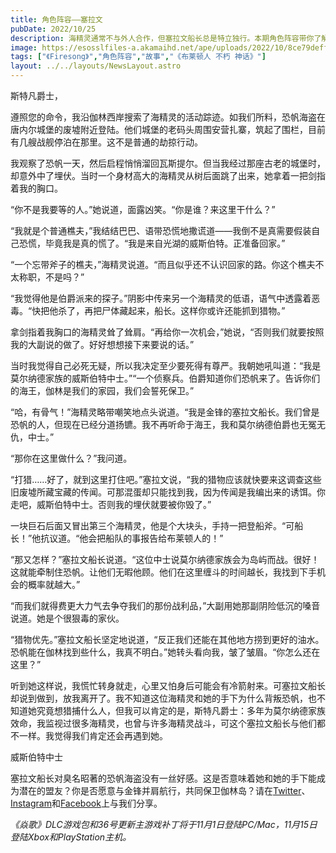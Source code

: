 ```yaml
---
title: 角色阵容——塞拉文
pubDate: 2022/10/25
description: 海精灵通常不与外人合作，但塞拉文船长总是特立独行。本期角色阵容带你了解这位神秘的海盗。
image: https://esosslfiles-a.akamaihd.net/ape/uploads/2022/10/8ce79deffad83886346bccf7ff95bf7d.jpg
tags: ["《Firesong》","角色阵容","故事","《布莱顿人 不朽 神话》"]
layout: ../../layouts/NewsLayout.astro
---
```


斯特凡爵士，

遵照您的命令，我沿伽林西岸搜索了海精灵的活动踪迹。如我们所料，恐帆海盗在唐内尔城堡的废墟附近登陆。他们城堡的老码头周围安营扎寨，筑起了围栏，目前有几艘战舰停泊在那里。这不是普通的劫掠行动。

我观察了恐帆一天，然后启程悄悄溜回瓦斯提尔。但当我经过那座古老的城堡时，却意外中了埋伏。当时一个身材高大的海精灵从树后面跳了出来，她拿着一把剑指着我的胸口。

“你不是我要等的人。”她说道，面露凶笑。“你是谁？来这里干什么？”

“我就是个普通樵夫，”我结结巴巴、语带恐慌地撒谎道——我倒不是真需要假装自己恐慌，毕竟我是真的慌了。“我是来自光湖的威斯伯特。正准备回家。”

“一个忘带斧子的樵夫，”海精灵说道。“而且似乎还不认识回家的路。你这个樵夫不太称职，不是吗？”

“我觉得他是伯爵派来的探子。”阴影中传来另一个海精灵的低语，语气中透露着恶毒。“快把他杀了，再把尸体藏起来，船长。这样你或许还能抓到猎物。”

拿剑指着我胸口的海精灵耸了耸肩。“再给你一次机会，”她说，“否则我们就要按照我的大副说的做了。好好想想接下来要说的话。”

当时我觉得自己必死无疑，所以我决定至少要死得有尊严。我朝她吼叫道：“我是莫尔纳德家族的威斯伯特中士。”“一个侦察兵。伯爵知道你们恐帆来了。告诉你们的海王，伽林是我们的家园，我们会誓死保卫。”

“哈，有骨气！”海精灵略带嘲笑地点头说道。“我是金锋的塞拉文船长。我们曾是恐帆的人，但现在已经分道扬镳。我不再听命于海王，我和莫尔纳德伯爵也无冤无仇，中士。”

“那你在这里做什么？”我问道。

“打猎……好了，就到这里打住吧。”塞拉文说，“我的猎物应该就快要来这调查这些旧废墟所藏宝藏的传闻。可那混蛋却只能找到我，因为传闻是我编出来的诱饵。你走吧，威斯伯特中士。否则我的埋伏就要被你毁了。”

一块巨石后面又冒出第三个海精灵，他是个大块头，手持一把登船斧。“可船长！”他抗议道。“他会把船队的事报告给布莱顿人的！”

“那又怎样？”塞拉文船长说道。“这位中士说莫尔纳德家族会为岛屿而战。很好！这就能牵制住恐帆。让他们无暇他顾。他们在这里缠斗的时间越长，我找到下手机会的概率就越大。”

“而我们就得费更大力气去争夺我们的那份战利品，”大副用她那副阴险低沉的嗓音说道。她是个很狠毒的家伙。

“猎物优先。”塞拉文船长坚定地说道，“反正我们还能在其他地方捞到更好的油水。恐帆能在伽林找到些什么，我真不明白。”她转头看向我，皱了皱眉。“你怎么还在这里？”

听到她这样说，我慌忙转身就走，心里又怕身后可能会有冷箭射来。可塞拉文船长却说到做到，放我离开了。我不知道这位海精灵和她的手下为什么背叛恐帆，也不知道她究竟想猎捕什么人，但我可以肯定的是，斯特凡爵士：多年为莫尔纳德家族效命，我监视过很多海精灵，也曾与许多海精灵战斗，可这个塞拉文船长与他们都不一样。我觉得我们肯定还会再遇到她。

威斯伯特中士

塞拉文船长对臭名昭著的恐帆海盗没有一丝好感。这是否意味着她和她的手下能成为潜在的盟友？你是否愿意与金锋并肩航行，共同保卫伽林岛？请在[Twitter](https://twitter.com/TESOnline)、[Instagram](https://www.instagram.com/elderscrollsonline/)和[Facebook](https://www.facebook.com/ElderScrollsOnline)上与我们分享。

_《焱歌》DLC游戏包和36号更新主游戏补丁将于11月1日登陆PC/Mac，11月15日登陆Xbox和PlayStation主机。_
